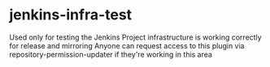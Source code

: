 # jenkins-infra-test

Used only for testing the Jenkins Project infrastructure is working correctly for release and mirroring
Anyone can request access to this plugin via repository-permission-updater if they're working in this area

